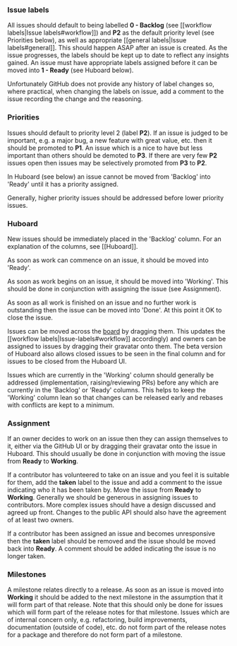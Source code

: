 ### Issue labels

All issues should default to being labelled **0 - Backlog** (see [[workflow labels|Issue labels#workflow]]) and **P2** as the default priority level (see Priorities below), as well as appropriate [[general labels|Issue labels#general]]. This should happen ASAP after an issue is created. As the issue progresses, the labels should be kept up to date to reflect any insights gained. An issue must have appropriate labels assigned before it can be moved into **1 - Ready** (see Huboard below).

Unfortunately GitHub does not provide any history of label changes so, where practical, when changing the labels on issue, add a comment to the issue recording the change and the reasoning.

### Priorities

Issues should default to priority level 2 (label **P2**). If an issue is judged to be important, e.g. a major bug, a new feature with great value, etc. then it should be promoted to **P1**. An issue which is a nice to have but less important than others should be demoted to **P3**. If there are very few **P2** issues open then issues may be selectively promoted from **P3** to **P2**.

In Huboard (see below) an issue cannot be moved from 'Backlog' into 'Ready' until it has a priority assigned.

Generally, higher priority issues should be addressed before lower priority issues.

### Huboard

New issues should be immediately placed in the 'Backlog' column. For an explanation of the columns, see [[Huboard]].

As soon as work can commence on an issue, it should be moved into 'Ready'.

As soon as work begins on an issue, it should be moved into 'Working'. This should be done in conjunction with assigning the issue (see Assignment).

As soon as all work is finished on an issue and no further work is outstanding then the issue can be moved into 'Done'. At this point it OK to close the issue.

Issues can be moved across the [board](https://huboard.com/FakeItEasy/FakeItEasy) by dragging them. This updates the [[workflow labels|Issue-labels#workflow]] accordingly) and owners can be assigned to issues by dragging their gravatar onto them. The beta version of Huboard also allows closed issues to be seen in the final column and for issues to be closed from the Huboard UI.

Issues which are currently in the 'Working' column should generally be addressed (implementation, raising/reviewing PRs) before any which are currently in the 'Backlog' or 'Ready' columns. This helps to keep the 'Working' column lean so that changes can be released early and rebases with conflicts are kept to a minimum.

### Assignment

If an owner decides to work on an issue then they can assign themselves to it, either via the GitHub UI or by dragging their gravatar onto the issue in Huboard. This should usually be done in conjunction with moving the issue from **Ready** to **Working**.

If a contributor has volunteered to take on an issue and you feel it is suitable for them, add the **taken** label to the issue and add a comment to the issue indicating who it has been taken by. Move the issue from **Ready** to **Working**. Generally we should be generous in assigning issues to contributors. More complex issues should have a design discussed and agreed up front. Changes to the public API should also have the agreement of at least two owners.

If a contributor has been assigned an issue and becomes unresponsive then the **taken** label should be removed and the issue should be moved back into **Ready**. A comment should be added indicating the issue is no longer taken.

### Milestones

A milestone relates directly to a release. As soon as an issue is moved into **Working** it should be added to the next milestone in the assumption that it will form part of that release. Note that this should only be done for issues which will form part of the release notes for that milestone. Issues which are of internal concern only, e.g. refactoring, build improvements, documentation (outside of code), etc. do not form part of the release notes for a package and therefore do not form part of a milestone.